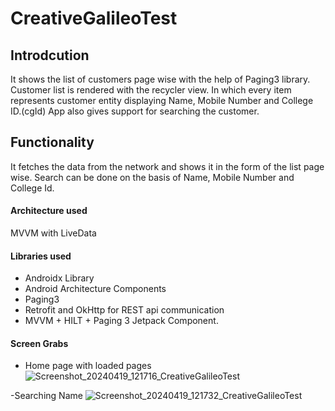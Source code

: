 # CreativeGalileoTest

## Introdcution
It shows the list of customers page wise with the help of Paging3 library.
Customer list is rendered with the recycler view.
In which every item represents customer entity displaying Name, Mobile Number and College ID.(cgId)
App also gives support for searching the customer.

## Functionality
It fetches the data from the network and shows it in the form of the list page wise.
Search can be done on the basis of Name, Mobile Number and College Id.

#### Architecture used
MVVM with LiveData

#### Libraries used
- Androidx Library
- Android Architecture Components
- Paging3
- Retrofit and OkHttp for REST api communication
- MVVM + HILT + Paging 3 Jetpack Component.

#### Screen Grabs
- Home page with loaded pages
![Screenshot_20240419_121716_CreativeGalileoTest](https://github.com/Amit-Bansode/CreativeGalileoTest/assets/16498196/5ff33763-9c56-4150-98e6-e5844e0bcb62)

-Searching Name
![Screenshot_20240419_121732_CreativeGalileoTest](https://github.com/Amit-Bansode/CreativeGalileoTest/assets/16498196/5017eab4-5ec8-47cf-ad16-303d6dc35c21)
